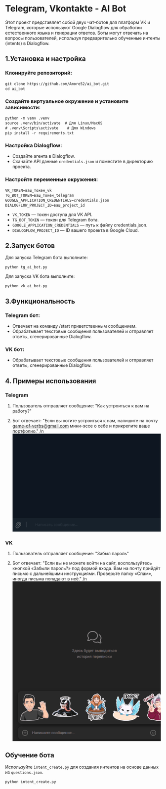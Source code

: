 #  Telegram, Vkontakte - AI Bot

Этот проект представляет собой двух чат-ботов для платформ VK и Telegram, которые используют Google Dialogflow для обработки естественного языка и генерации ответов. Боты могут отвечать на вопросы пользователей, используя предварительно обученные интенты (intents) в Dialogflow.

## 1.Установка и настройка

### Клонируйте репозиторий:

```
git clone https://github.com/Amore52/ai_bot.git
cd ai_bot
```
### Создайте виртуальное окружение и установите зависимости:
```
python -m venv .venv
source .venv/bin/activate  # Для Linux/MacOS
# .venv\Scripts\activate    # Для Windows
pip install -r requirements.txt
```
### Настройка Dialogflow:
* Создайте агента в Dialogflow.
* Скачайте API данные `credentials.json` и поместите в директорию проекта.

### Настройте переменные окружения:
```
VK_TOKEN=ваш_токен_vk
TG_BOT_TOKEN=ваш_токен_telegram
GOOGLE_APPLICATION_CREDENTIALS=credentials.json
DIALOGFLOW_PROJECT_ID=ваш_project_id
```

* `VK_TOKEN` — токен доступа для VK API.
* `TG_BOT_TOKEN` — токен для Telegram бота.
* `GOOGLE_APPLICATION_CREDENTIALS` — путь к файлу credentials.json.
* `DIALOGFLOW_PROJECT_ID` — ID вашего проекта в Google Cloud.

## 2.Запуск ботов

Для запуска Telegram бота выполните:
```commandline
python tg_ai_bot.py
```
Для запуска VK бота выполните:
```commandline
python vk_ai_bot.py
```
## 3.Функциональность
### Telegram бот:
* Отвечает на команду /start приветственным сообщением.
* Обрабатывает текстовые сообщения пользователей и отправляет ответы, сгенерированные Dialogflow.
### VK бот:
* Обрабатывает текстовые сообщения пользователей и отправляет ответы, сгенерированные Dialogflow.

## 4. Примеры использования
### Telegram
1. Пользователь отправляет сообщение: "Как устроиться к вам на работу?"

2. Бот отвечает: "Если вы хотите устроиться к нам, напишите на почту game-of-verbs@gmail.com мини-эссе о себе и прикрепите ваше портфолио." /n
![Демонстрация работы](assets/preview.gif)
### VK
1. Пользователь отправляет сообщение: "Забыл пароль"

2. Бот отвечает: "Если вы не можете войти на сайт, воспользуйтесь кнопкой «Забыли пароль?» под формой входа. Вам на почту прийдёт письмо с дальнейшими инструкциями. Проверьте папку «Спам», иногда письма попадают в неё." /n
![Демонстрация работы](assets/preview2.gif)
## Обучение бота

Используйте `intent_create.py` для создания интентов на основе данных из `questions.json`.
```
python intent_create.py
```
